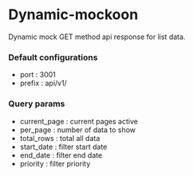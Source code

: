 # Dynamic-mockoon
Dynamic mock GET method api response for list data.

### Default configurations
- port : 3001
- prefix : api/v1/

### Query params
- current_page : current pages active
- per_page : number of data to show
- total_rows : total all data 
- start_date : filter start date
- end_date : filter end date
- priority : filter priority
